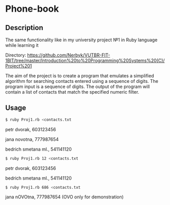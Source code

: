 # Phone-book

## Description
The same functionality like in my university project №1 in Ruby language while learning it

Directory: https://github.com/Nerbyk/VUTBR-FIT-1BIT/tree/master/Introduction%20to%20Programming%20Systems%20(C)/Project%201

The aim of the project is to create a program that emulates
a simplified algorithm for searching contacts entered using
a sequence of digits. The program input is a sequence of digits.
The output of the program will contain a list of contacts
that match the specified numeric filter.

## Usage
```bash
$ ruby Proj1.rb <contacts.txt
```
petr dvorak, 603123456

jana novotna, 777987654

bedrich smetana ml., 541141120


```bash
$ ruby Proj1.rb 12 <contacts.txt
```
petr dvorak, 603123456

bedrich smetana ml., 541141120

```bash
$ ruby Proj1.rb 686 <contacts.txt
```
jana nOVOtna, 777987654
(OVO only for demonstration)
